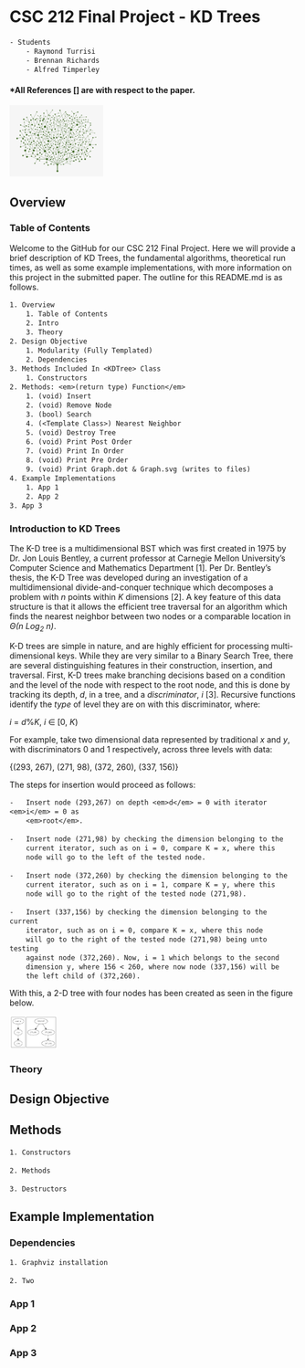 # CSC 212 Final Project - KD Trees
~~~
- Students
    - Raymond Turrisi
    - Brennan Richards
    - Alfred Timperley
~~~
#### *All References [] are with respect to the paper.

<img src="./images/tree.png" alt="image" style="zoom:20%;" />

## Overview
### Table of Contents
Welcome to the GitHub for our CSC 212 Final Project. Here we will provide a brief description of KD Trees, the fundamental algorithms, theoretical run times, as well as some example implementations, with more information on this project in the submitted paper. The outline for this README.md is as follows.

~~~
1. Overview
    1. Table of Contents
    2. Intro
    3. Theory
2. Design Objective
    1. Modularity (Fully Templated)
    2. Dependencies
3. Methods Included In <KDTree> Class
    1. Constructors
2. Methods: <em>(return type) Function</em>
    1. (void) Insert
    2. (void) Remove Node
    3. (bool) Search
    4. (<Template Class>) Nearest Neighbor
    5. (void) Destroy Tree
    6. (void) Print Post Order
    7. (void) Print In Order
    8. (void) Print Pre Order
    9. (void) Print Graph.dot & Graph.svg (writes to files)
4. Example Implementations
    1. App 1
    2. App 2
3. App 3
~~~

### Introduction to KD Trees
The K-D tree is a multidimensional BST which was first created in 1975
by Dr. Jon Louis Bentley, a current professor at Carnegie Mellon
University’s Computer Science and Mathematics Department [1]. Per Dr.
Bentley’s thesis, the K-D Tree was developed during an investigation of
a multidimensional divide-and-conquer technique which decomposes a
problem with *n* points within *K* dimensions [2]. A key feature of this
data structure is that it allows the efficient tree traversal for an
algorithm which finds the nearest neighbor between two nodes or a
comparable location in <em>Θ(n Log<sub>2</sub> n)</em>.

K-D trees are simple in nature, and are highly efficient for processing
multi-dimensional keys. While they are very similar to a Binary Search
Tree, there are several distinguishing features in their construction,
insertion, and traversal. First, K-D trees make branching decisions
based on a condition and the level of the node with respect to the root
node, and this is done by tracking its depth, *d*, in a tree, and a
*discriminator*, *i* [3]. Recursive functions identify the *type* of level
they are on with this discriminator, where:

*i* = *d*%*K*,  *i* ∈ \[0, *K*\)

For example, take two dimensional data represented by traditional *x*
and *y*, with discriminators 0 and 1 respectively, across three levels
with data:

{(293, 267), (271, 98), (372, 260), (337, 156)}

The steps for insertion would proceed as follows:
~~~
-   Insert node (293,267) on depth <em>d</em> = 0 with iterator <em>i</em> = 0 as
    <em>root</em>.

-   Insert node (271,98) by checking the dimension belonging to the
    current iterator, such as on i = 0, compare K = x, where this
    node will go to the left of the tested node.

-   Insert node (372,260) by checking the dimension belonging to the
    current iterator, such as on i = 1, compare K = y, where this
    node will go to the right of the tested node (271,98).

-   Insert (337,156) by checking the dimension belonging to the current
    iterator, such as on i = 0, compare K = x, where this node
    will go to the right of the tested node (271,98) being unto testing
    against node (372,260). Now, i = 1 which belongs to the second
    dimension y, where 156 < 260, where now node (337,156) will be
    the left child of (372,260).
~~~

With this, a 2-D tree with four nodes has been created as seen in the figure below.

<img src="./images/example1.png" alt="image" style="zoom:20%;" />

### Theory


## Design Objective


## Methods

~~~
1. Constructors

2. Methods

3. Destructors
~~~

## Example Implementation

### Dependencies
~~~
1. Graphviz installation

2. Two
~~~
### App 1

### App 2

### App 3
